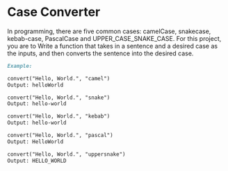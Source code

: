 # Case Converter

In programming, there are five common cases: camelCase, snakecase,
kebab-case, PascalCase and UPPER_CASE_SNAKE_CASE. For this
project, you are to Write a function that takes in a sentence and
a desired case as the inputs, and then converts the sentence into
the desired case.

```markdown
Example: 

convert("Hello, World.", "camel")
Output: helloWorld

convert("Hello, World.", "snake")
Output: hello‐world

convert("Hello, World.", "kebab")
Output: hello‐world

convert("Hello, World.", "pascal")
Output: HelloWorld

convert("Hello, World.", "uppersnake")
Output: HELLO_WORLD

```
